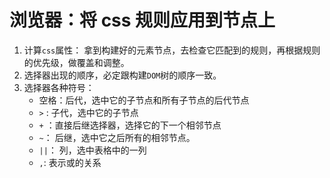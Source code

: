 # 浏览器：将 css 规则应用到节点上

1. 计算`css`属性： 拿到构建好的元素节点，去检查它匹配到的规则，再根据规则的优先级，做覆盖和调整。
2. 选择器出现的顺序，必定跟构建`DOM`树的顺序一致。
3. 选择器各种符号：
   - 空格：后代，选中它的子节点和所有子节点的后代节点
   - `>` : 子代，选中它的子节点
   - `+` ：直接后继选择器，选择它的下一个相邻节点
   - `~`： 后继，选中它之后所有的相邻节点。
   - `||`： 列，选中表格中的一列
   - `,`: 表示或的关系
